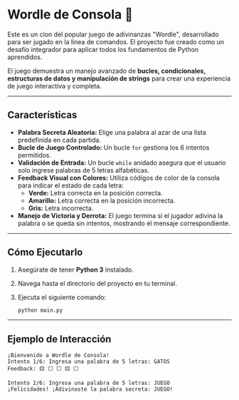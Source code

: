 # Wordle de Consola 🔡

Este es un clon del popular juego de adivinanzas "Wordle", desarrollado para ser jugado en la línea de comandos. El proyecto fue creado como un desafío integrador para aplicar todos los fundamentos de Python aprendidos.

El juego demuestra un manejo avanzado de **bucles, condicionales, estructuras de datos y manipulación de strings** para crear una experiencia de juego interactiva y completa.

---
## Características

* **Palabra Secreta Aleatoria:** Elige una palabra al azar de una lista predefinida en cada partida.
* **Bucle de Juego Controlado:** Un bucle `for` gestiona los 6 intentos permitidos.
* **Validación de Entrada:** Un bucle `while` anidado asegura que el usuario solo ingrese palabras de 5 letras alfabéticas.
* **Feedback Visual con Colores:** Utiliza códigos de color de la consola para indicar el estado de cada letra:
    * **Verde:** Letra correcta en la posición correcta.
    * **Amarillo:** Letra correcta en la posición incorrecta.
    * **Gris:** Letra incorrecta.
* **Manejo de Victoria y Derrota:** El juego termina si el jugador adivina la palabra o se queda sin intentos, mostrando el mensaje correspondiente.

---
## Cómo Ejecutarlo

1.  Asegúrate de tener **Python 3** instalado.
2.  Navega hasta el directorio del proyecto en tu terminal.
3.  Ejecuta el siguiente comando:

    ```bash
    python main.py
    ```
---
## Ejemplo de Interacción

```text
¡Bienvenido a Wordle de Consola!
Intento 1/6: Ingresa una palabra de 5 letras: GATOS
Feedback: 🟨 ⬜ ⬜ 🟨 ⬜

Intento 2/6: Ingresa una palabra de 5 letras: JUEGO
¡Felicidades! ¡Adivinaste la palabra secreta: JUEGO!
```